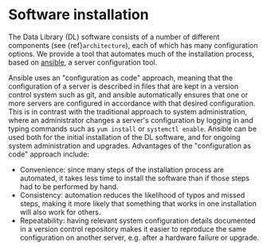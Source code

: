 # Software installation

The Data Library (DL) software consists of a number of different components (see {ref}`architecture`), each of which has many configuration options. We provide a tool that automates much of the installation process, based on [ansible](https://github.com/ansible/ansible), a server configuration tool.

Ansible uses an "configuration as code" approach, meaning that the configuration of a server is described in files that are kept in a version control system such as git, and ansible automatically ensures that one or more servers are configured in accordance with that desired configuration. This is in contrast with the traditional approach to system administration, where an administrator changes a server's configuration by logging in and typing commands such as `yum install` or `systemctl enable`. Ansible can be used both for the initial installation of the DL software, and for ongoing system administration and upgrades. Advantages of the "configuration as code" approach include:

* Convenience: since many steps of the installation process are automated, it takes less time to install the software than if those steps had to be performed by hand.
* Consistency: automation reduces the likelihood of typos and missed steps, making it more likely that something that works in one installation will also work for others.
* Repeatability: having relevant system configuration details documented in a version control repository makes it easier to reproduce the same configuration on another server, e.g. after a hardware failure or upgrade.


